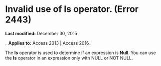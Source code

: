 
# Invalid use of Is operator. (Error 2443)

 **Last modified:** December 30, 2015

 _ **Applies to:** Access 2013 | Access 2016_

The  **Is** operator is used to determine if an expression is **Null**. You can use the **Is** operator in an expression only with NULL or NOT NULL.


